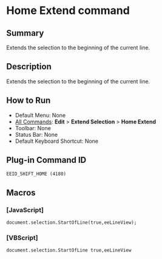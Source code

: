 # Home Extend command

## Summary

Extends the selection to the beginning of the current line.

## Description

Extends the selection to the beginning of the current line.

## How to Run

- Default Menu: None
- [All Commands](../tools/all_commands): **Edit** \> **Extend Selection**
\> **Home Extend**
- Toolbar: None
- Status Bar: None
- Default Keyboard Shortcut: None

## Plug-in Command ID

```
EEID_SHIFT_HOME (4180)```

## Macros

### \[JavaScript\]

```
document.selection.StartOfLine(true,eeLineView);
```

### \[VBScript\]

```
document.selection.StartOfLine true,eeLineView
```
